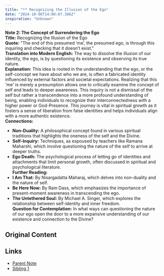 ```yaml
---
title: "** Recognizing the Illusion of the Ego"
date: "2024-10-06T14:00:07.306Z"
inspiration: "Unknown"
---
```


**Note 2: The Concept of Surrendering the Ego**  
**Title:** Recognizing the Illusion of the Ego  
**Quote:** "The end of this presumed ‘me’, the presumed ego, is through this inquiring and checking that it doesn’t exist."  
**Translation into Modern English:** The way to dissolve the illusion of our identity, the ego, is by questioning its existence and observing its true nature.  
**Explanation:** This idea is rooted in the understanding that the ego, or the self-concept we have about who we are, is often a fabricated identity influenced by external factors and societal expectations. Realizing that this 'me' is merely a presumption allows one to critically examine the concept of self and leads to deeper awareness. This inquiry is not a dismissal of the self but rather a transcendence into a more profound understanding of being, enabling individuals to recognize their interconnectedness with a higher power or God-Presence. This journey is vital in spiritual growth as it fosters a sense of liberation from false identities and helps individuals align with a more authentic existence.  
**Connections:**  
- **Non-Duality:** A philosophical concept found in various spiritual traditions that highlights the oneness of the self and the Divine.  
- **Self-Inquiry:** Techniques, as espoused by teachers like Ramana Maharshi, which involve questioning the nature of the self to arrive at deeper truths.  
- **Ego Death:** The psychological process of letting go of identities and attachments that limit personal growth, often discussed in spiritual and psychological literature.  
**Further Reading:**  
- **I Am That:** By Nisargadatta Maharaj, which delves into non-duality and the nature of self.  
- **Be Here Now:** By Ram Dass, which emphasizes the importance of present-moment awareness in transcending the ego.  
- **The Untethered Soul:** By Michael A. Singer, which explores the relationship between self-identity and inner freedom.  
**Question for Contemplation:** In what ways can questioning the nature of our ego open the door to a more expansive understanding of our existence and connection to the Divine?

## Original Content



## Links

- [Parent Note](/parent-note.md)
- [Sibling 1](/zettel1.md)
